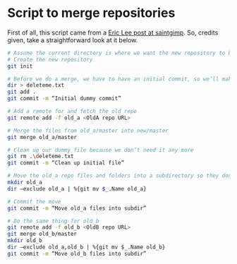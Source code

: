 # Script to merge repositories
First of all, this script came from a [Eric Lee post at saintgimp](https://saintgimp.org/2013/01/22/merging-two-git-repositories-into-one-repository-without-losing-file-history/). So, credits given, take a straightforward look at it below.

```bash
# Assume the current directory is where we want the new repository to be created
# Create the new repository
git init

# Before we do a merge, we have to have an initial commit, so we’ll make a dummy commit
dir > deleteme.txt
git add .
git commit -m “Initial dummy commit”

# Add a remote for and fetch the old repo
git remote add -f old_a <OldA repo URL>

# Merge the files from old_a/master into new/master
git merge old_a/master

# Clean up our dummy file because we don’t need it any more
git rm .\deleteme.txt
git commit -m “Clean up initial file”

# Move the old_a repo files and folders into a subdirectory so they don’t collide with the other repo coming later
mkdir old_a
dir –exclude old_a | %{git mv $_.Name old_a}

# Commit the move
git commit -m “Move old_a files into subdir”

# Do the same thing for old_b
git remote add -f old_b <OldB repo URL>
git merge old_b/master
mkdir old_b
dir –exclude old_a,old_b | %{git mv $_.Name old_b}
git commit -m “Move old_b files into subdir”
```
